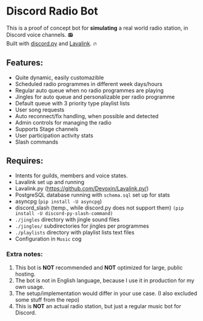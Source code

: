# Discord Radio Bot
This is a proof of concept bot for **simulating** a real world radio station, in Discord voice channels. 📻  
Built with [discord.py](https://github.com/Rapptz/discord.py) and [Lavalink](https://github.com/Frederikam/Lavalink). 🔥

## Features:  
* Quite dynamic, easily customazible  
* Scheduled radio programmes in different week days/hours  
* Regular auto queue when no radio programmes are playing  
* Jingles for auto queue and personalizable per radio programme  
* Default queue with 3 priority type playlist lists  
* User song requests  
* Auto reconnect/fix handling, when possible and detected  
* Admin controls for managing the radio  
* Supports Stage channels  
* User participation activity stats  
* Slash commands
## Requires:  
* Intents for guilds, members and voice states.  
* Lavalink set up and running  
* Lavalink.py (https://github.com/Devoxin/Lavalink.py/)  
* PostgreSQL database running with `schema.sql` set up for stats  
* asyncpg (`pip install -U asyncpg`)  
* discord_slash (temp., while discord.py does not support them) `(pip install -U discord-py-slash-command) ` 
* `./jingles` directory with jingle sound files  
* `./jingles/` subdirectories for jingles per programmes  
* `./playlists` directory with playlist lists text files  
* Configuration in `Music` cog  

### Extra notes:
1) This bot is **NOT** recommended and **NOT** optimized for large, public hosting.  
2) The bot is not in English language, because I use it in production for my own usage.  
3) The setup/implementation would differ in your use case. (I also excluded some stuff from the repo)  
4) This is **NOT** an actual radio station, but just a regular music bot for Discord.  

